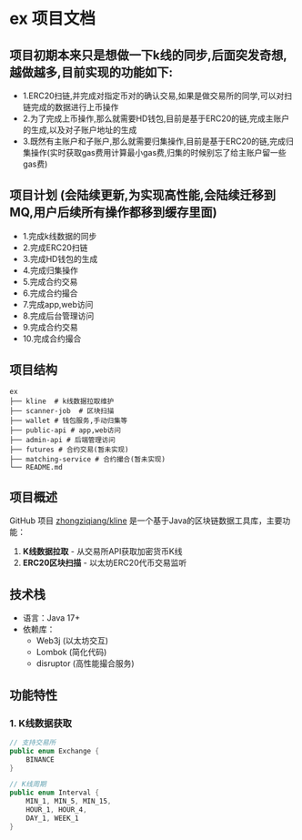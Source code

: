 # ex 项目文档
## 项目初期本来只是想做一下k线的同步,后面突发奇想,越做越多,目前实现的功能如下:
- 1.ERC20扫链,并完成对指定币对的确认交易,如果是做交易所的同学,可以对扫链完成的数据进行上币操作
- 2.为了完成上币操作,那么就需要HD钱包,目前是基于ERC20的链,完成主账户的生成,以及对子账户地址的生成
- 3.既然有主账户和子账户,那么就需要归集操作,目前是基于ERC20的链,完成归集操作(实时获取gas费用计算最小gas费,归集的时候别忘了给主账户留一些gas费)

## 项目计划 (会陆续更新,为实现高性能,会陆续迁移到MQ,用户后续所有操作都移到缓存里面)
- 1.完成k线数据的同步
- 2.完成ERC20扫链
- 3.完成HD钱包的生成
- 4.完成归集操作
- 5.完成合约交易
- 6.完成合约撮合
- 7.完成app,web访问
- 8.完成后台管理访问
- 9.完成合约交易
- 10.完成合约撮合

## 项目结构
```
ex
├── kline  # k线数据拉取维护
├── scanner-job  # 区块扫描
├── wallet # 钱包服务,手动归集等
├── public-api # app,web访问
├── admin-api # 后端管理访问
├── futures # 合约交易(暂未实现)
├── matching-service # 合约撮合(暂未实现)
└── README.md
```


## 项目概述
GitHub 项目 [zhongziqiang/kline](https://github.com/zhongziqiang/kline) 是一个基于Java的区块链数据工具库，主要功能：

1. **K线数据拉取** - 从交易所API获取加密货币K线
2. **ERC20区块扫描** - 以太坊ERC20代币交易监听

## 技术栈
- 语言：Java 17+
- 依赖库：
    - Web3j (以太坊交互)
    - Lombok (简化代码)
    - disruptor (高性能撮合服务)

## 功能特性

### 1. K线数据获取
```java
// 支持交易所
public enum Exchange {
    BINANCE
}

// K线周期
public enum Interval {
    MIN_1, MIN_5, MIN_15,
    HOUR_1, HOUR_4,
    DAY_1, WEEK_1
}